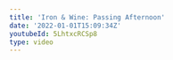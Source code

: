 ```yaml
---
title: 'Iron & Wine: Passing Afternoon'
date: '2022-01-01T15:09:34Z'
youtubeId: 5LhtxcRCSp8
type: video
---
```


